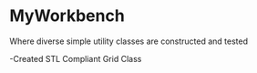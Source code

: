 # MyWorkbench
Where diverse simple utility classes are constructed and tested

-Created STL Compliant Grid Class
